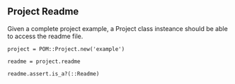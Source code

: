 ## Project Readme

Given a complete project example, a Project class insteance should be able to
access the readme file.

    project = POM::Project.new('example')

    readme = project.readme

    readme.assert.is_a?(::Readme)

